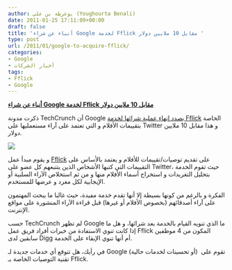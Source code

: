 ```yaml
---
author: يوغرطة بن علي (Youghourta Benali)
date: 2011-01-25 17:11:09+00:00
draft: false
title: 'أنباء عن شراء Google لخدمة Fflick مقابل 10 ملايين دولار '
type: post
url: /2011/01/google-to-acquire-fflick/
categories:
- Google
- أخبار الشركات
tags:
- Fflick
- Google
---
```


**[أنباء عن شراء Google لخدمة Fflick مقابل 10 ملايين دولار](https://www.it-scoop.com/2011/01/google-to-acquire-fflick/)**




ذكرت مدونة TechCrunch أن Google [بصدد إنهاء عملية شرائها لخدمة Fflick](http://techcrunch.com/2011/01/25/google-to-acquire-fflick-for-10-million/) الخاصة بتقييمات الأفلام و التي تعتمد على آراء مستعمليها على Twitter و هذا مقابل 10 ملايين دولار.




[![](http://tctechcrunch.files.wordpress.com/2010/08/fflicklogo-1.png)
](https://www.it-scoop.com/2011/01/google-to-acquire-fflick/)


و يقوم مبدأ عمل [Fflick](http://fflick.com/) على تقديم توصيات/تقييمات للأفلام و يعتمد بالأساس على التقييمات التي كتبها الأشخاص الذين يتتبعهم كل عضو على Twitter، حيث تقوم الخدمة بتحليل التغريدات و استخراج أسماء الأفلام منها و من ثم استخلاص الآراء السلبية أو الإيجابية لكل مغرد و عرضها للمستخدم.

الفكرة و بالرغم من كونها بسيطة إلا أنها تقدم خدمة مفيدة، حيث غالبا ما يبحث المهتمون على آراء أصدقائهم (بخصوص الأفلام أو غيرها) قبل قراءة الآراء المنشورة على مواقع الإنترنت.

حسب TechCrunch لم تظهر Google ما الذي تنويه القيام بالخدمة بعد شرائها، و هل ما إذا كانت تنوي الاستفادة من خبرات أفراد فريق عمل Fflick المكون من 4 موظفين سابقين لدى Digg أم أنها تنوي الإبقاء على الخدمة.

في رأيك، هل تتوقع أي خدمات جديدة لـ Google (أو تحسينات لخدمات حالية)  تقوم على تقنية التوصيات الخاصة بـ Fflick.
